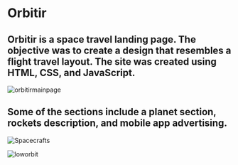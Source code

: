 # Orbitir

## Orbitir is a space travel landing page. The objective was to create a design that resembles a flight travel layout. The site was created using HTML, CSS, and JavaScript.

![orbitirmainpage](https://user-images.githubusercontent.com/62781023/151502496-2716d799-0fcb-44a3-a6df-ad5b0cb0fe73.JPG)

## Some of the sections include a planet section, rockets description, and mobile app advertising.

![Spacecrafts](https://user-images.githubusercontent.com/62781023/151502597-68ac6836-5dff-4e5c-ba9b-c5a3cf23a265.JPG)

![loworbit](https://user-images.githubusercontent.com/62781023/151502860-7e8cb5b8-3bc9-458e-a5fa-860a760b4d96.JPG)
